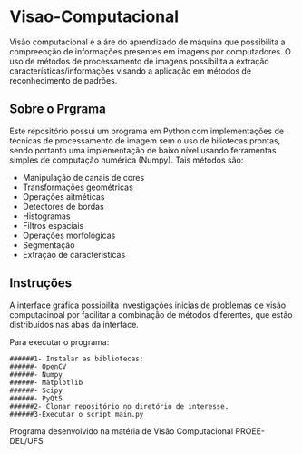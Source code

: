 # Visao-Computacional

Visão computacional é a áre do aprendizado de máquina que possibilita a compreenção de informações presentes em imagens por computadores. O uso de métodos de processamento de imagens possibilita a extração características/informações visando a aplicação em métodos de reconhecimento de padrões.

## Sobre o Prgrama
Este repositório possui um programa em Python com implementações de técnicas de processamento de imagem sem o uso de biliotecas prontas, sendo portanto uma implementação de baixo nível usando ferramentas simples de computação numérica (Numpy). Tais métodos são:

 - Manipulação de canais de cores
 - Transformações geométricas
 - Operações aitméticas
 - Detectores de bordas
 - Histogramas
 - Filtros espaciais
 - Operações morfológicas
 - Segmentação
 - Extração de características

## Instruções

A interface gráfica possibilita investigações inicias de problemas de visão computacinoal por facilitar a combinação de métodos diferentes, que estão distribuidos nas abas da interface. 

Para executar o programa:

    ######1- Instalar as bibliotecas:   
    ######- OpenCV
    ######- Numpy
    ######- Matplotlib
    ######- Scipy
    ######- PyQt5
    ######2- Clonar repositório no diretório de interesse.
    ######3-Executar o script main.py

Programa desenvolvido na matéria de Visão Computacional PROEE-DEL/UFS
